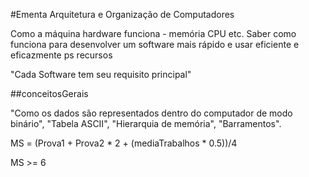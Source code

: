 #Ementa Arquitetura e Organização de Computadores

Como a máquina hardware funciona - memória CPU etc.
Saber como funciona para desenvolver um software mais rápido e usar eficiente e eficazmente
ps recursos

"Cada Software tem seu requisito principal"



##conceitosGerais

"Como os dados são representados dentro do computador de modo binário",
"Tabela ASCII",
"Hierarquia de memória",
"Barramentos".


MS = (Prova1 + Prova2 * 2 + (mediaTrabalhos * 0.5))/4

MS >= 6